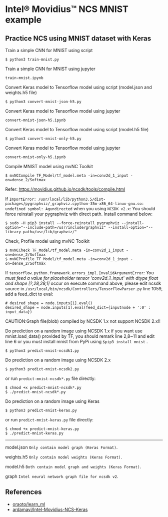 # Intel® Movidius™ NCS MNIST example

## Practice NCS using MNIST dataset with Keras

Train a simple CNN for MNIST using script

```
$ python3 train-mnist.py
```

Train a simple CNN for MNIST using jupyter

```
train-mnist.ipynb
```


Convert Keras model to Tensorflow model using script (model.json and weights.h5 file)

```
$ python3 convert-mnist-json-h5.py
```

Convert Keras model to Tensorflow model using jupyter

```
convert-mnist-json-h5.ipynb
```

Convert Keras model to Tensorflow model using script (model.h5 file)

```
$ python3 convert-mnist-only-h5.py
```

Convert Keras model to Tensorflow model using jupyter

```
convert-mnist-only-h5.ipynb
```


Compile MNIST model using mvNC Toolkit

```
$ mvNCCompile TF_Model/tf_model.meta -in=conv2d_1_input -on=dense_2/Softmax
```

Refer: https://movidius.github.io/ncsdk/tools/compile.html

If `ImportError: /usr/local/lib/python3.5/dist-packages/pygraphviz/_graphviz.cpython-35m-x86_64-linux-gnu.so: undefined symbol: Agundirected` when you using `NCSDK v2.x`: You should force reinstall your pygraphviz with direct path. Install command below:

```
$ sudo -H pip3 install --force-reinstall pygraphviz --install-option="--include-path=/usr/include/graphviz" --install-option="--library-path=/usr/lib/graphviz/"
```

Check, Profile  model using mvNC Toolkit

```
$ mvNCCheck TF_Model/tf_model.meta -in=conv2d_1_input -on=dense_2/Softmax
$ mvNCProfile TF_Model/tf_model.meta -in=conv2d_1_input -on=dense_2/Softmax
```

If `tensorflow.python.framework.errors_impl.InvalidArgumentError`*: You must feed a value for placeholder tensor 'conv2d_1_input' with dtype float and shape [?,28,28,1]* occur on execute command above, please edit ncsdk source in `/usr/local/bin/ncsdk/Controllers/TensorFlowParser.py` line 1059, add a feed_dict to eval:

```
# desired_shape = node.inputs[1].eval() 
desired_shape = node.inputs[1].eval(feed_dict={inputnode + ':0' : input_data}) 
```

CAUTION:Graph file(blob) compiled by NCSDK 1.x not support NCSDK 2.x!!

Do prediction on a random image using NCSDK 1.x
if you want use mnist.load_data() provided by TF, you should remark line 2,8~11 and edit line 6
or you must install mnist from PyPi using `$pip3 install mnist` .

```
$ python3 predict-mnist-ncsdk1.py
```

Do prediction on a random image using NCSDK 2.x

```
$ python3 predict-mnist-ncsdk2.py
```

or run `predict-mnist-ncsdk*.py` file directly:

```
$ chmod +x predict-mnist-ncsdk*.py
$ ./predict-mnist-ncsdk*.py
```

Do prediction on a random image using Keras

```
$ python3 predict-mnist-keras.py
```

or run `predict-mnist-keras.py` file directly:

```
$ chmod +x predict-mnist-keras.py
$ ./predict-mnist-keras.py
```

---

model.json `Only contain model graph (Keras Format)`.

weights.h5 `Only contain model weights (Keras Format)`.

model.h5 `Both contain model graph and weights (Keras Format)`.

graph `Intel neural network graph file for ncsdk v2`.

## References

+ [oraoto/learn_ml](https://github.com/oraoto/learn_ml/blob/master/ncs)
+ [ardamavi/Intel-Movidius-NCS-Keras](https://github.com/ardamavi/Intel-Movidius-NCS-Keras)
